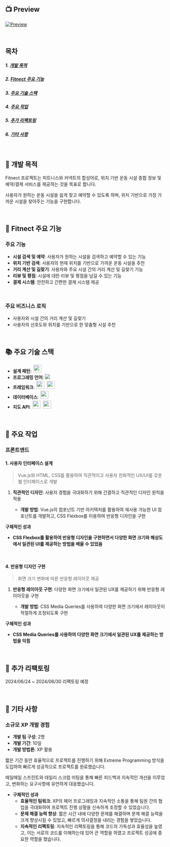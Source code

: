 ## 📺 Preview

[![Preview](https://github.com/JJOK97/Fitnect/assets/133585698/80fbe409-b7b1-4d0b-bf4f-c56f8c9c0191)](https://github.com/JJOK97/Fitnect/assets/133585698/80fbe409-b7b1-4d0b-bf4f-c56f8c9c0191)

<br>

## 목차

##### 1. [개발 목적](#-개발-목적)
##### 2. [Fitnect 주요 기능](#-fitnect-주요-기능)
##### 3. [주요 기술 스택](#-주요-기술-스택)
##### 4. [주요 작업](#-주요-작업)
##### 5. [추가 리팩토링](#-추가-리팩토링)
##### 6. [기타 사항](#-기타-사항)

<br>

## 📖 개발 목적

Fitnect 프로젝트는 피트니스와 커넥트의 합성어로, 위치 기반 운동 시설 종합 정보 및 예약/결제 서비스를 제공하는 것을 목표로 합니다. 

사용자가 원하는 운동 시설을 쉽게 찾고 예약할 수 있도록 하며, 위치 기반으로 가장 가까운 시설을 찾아주는 기능을 구현합니다.

<br>

## 🚀 Fitnect 주요 기능

### 주요 기능

- **시설 검색 및 예약**: 사용자가 원하는 시설을 검색하고 예약할 수 있는 기능
- **위치 기반 검색**: 사용자의 현재 위치를 기반으로 가까운 운동 시설을 추천
- **거리 계산 및 길찾기**: 사용자와 주요 시설 간의 거리 계산 및 길찾기 기능
- **리뷰 및 평점**: 시설에 대한 리뷰 및 평점을 남길 수 있는 기능
- **결제 시스템**: 안전하고 간편한 결제 시스템 제공

<br>

### 주요 비즈니스 로직

- 사용자와 시설 간의 거리 계산 및 길찾기
- 사용자의 선호도와 위치를 기반으로 한 맞춤형 시설 추천

<br>

## 📚 주요 기술 스택

- **설계 패턴**: <img src="https://img.shields.io/badge/RESTful%20API-6DB33F?style=for-the-badge&logo=api&logoColor=white" style="height: 25px; margin: 2px">
- **프로그래밍 언어**: <img src="https://img.shields.io/badge/java-007396?style=for-the-badge&logo=java&logoColor=white">
- **프레임워크**: <img src="https://img.shields.io/badge/springboot-6DB33F?style=for-the-badge&logo=springboot&logoColor=white " style="height: 25px; margin: 2px"> <img src="https://img.shields.io/badge/vue.js-4FC08D?style=for-the-badge&logo=vue.js&logoColor=white" style="height: 25px; margin: 2px">
- **데이터베이스**: <img src="https://img.shields.io/badge/mysql-4479A1?style=for-the-badge&logo=mysql&logoColor=white" style="height: 25px; margin: 2px">
- **지도 API**: <img src="https://img.shields.io/badge/tmap-FF0000?style=for-the-badge&logo=tmap&logoColor=white" style="height: 25px; margin: 2px"> <img src="https://img.shields.io/badge/kakaomap-FFCD00?style=for-the-badge&logo=kakaomap&logoColor=white" style="height: 25px; margin: 2px">

<br>

## 🔧 주요 작업

### 프론트엔드

#### 1. 사용자 인터페이스 설계

> Vue.js와 HTML, CSS를 활용하여 직관적이고 사용자 친화적인 UX/UI를 갖춘 웹 인터페이스로 개발

1. **직관적인 디자인**: 사용자 경험을 극대화하기 위해 간결하고 직관적인 디자인 원칙을 적용

    - **개발 방법**: Vue.js의 컴포넌트 기반 아키텍처를 활용하여 재사용 가능한 UI 컴포넌트를 개발하고, CSS Flexbox를 이용하여 반응형 디자인을 구현

**구체적인 성과**

- **CSS Flexbox를 활용하여 반응형 디자인을 구현하면서 다양한 화면 크기와 해상도에서 일관된 UI를 제공하는 방법을 배울 수 있었음**

<br>

#### 4. 반응형 디자인 구현

> 화면 크기 변화에 따른 반응형 레이아웃 제공

1. **반응형 레이아웃 구현**: 다양한 화면 크기에서 일관된 UX를 제공하기 위해 반응형 레이아웃을 구현

    - **개발 방법**: CSS Media Queries를 사용하여 다양한 화면 크기에서 레이아웃이 적절하게 조정되도록 구현

**구체적인 성과**

- **CSS Media Queries를 사용하여 다양한 화면 크기에서 일관된 UX를 제공하는 방법을 익힘**

<br>

## 🔄 추가 리팩토링

2024/06/24 ~ 2024/06/30 리팩토링 예정

<br>

## 👥 기타 사항

### 소규모 XP 개발 경험

- **개발 팀 구성**: 2명
- **개발 기간**: 10일
- **개발 방법론**: XP 활용

짧은 기간 동안 효율적으로 프로젝트를 진행하기 위해 Extreme Programming 방식을 도입하여 빠르게 성공적으로 프로젝트를 완료했습니다. 

매일매일 스프린트와 데일리 스크럼 미팅을 통해 빠른 피드백과 지속적인 개선을 이루었고, 변화하는 요구사항에 유연하게 대응했습니다.

- **구체적인 성과**
    - **효율적인 팀워크**: XP의 페어 프로그래밍과 지속적인 소통을 통해 팀원 간의 협업을 극대화하여 프로젝트 진행 상황을 신속하게 조정할 수 있었습니다.
    - **문제 해결 능력 향상**: 짧은 시간 내에 다양한 문제를 해결하며 문제 해결 능력을 크게 향상시킬 수 있었고, 빠르게 의사결정을 내리는 경험을 쌓았습니다.
    - **지속적인 리팩토링**: 지속적인 리팩토링을 통해 코드의 가독성과 효율성을 높였고, 이는 서로의 코드를 이해하는데 있어 큰 역할을 하였고 프로젝트 성공에 중요한 역할을 했습니다.
